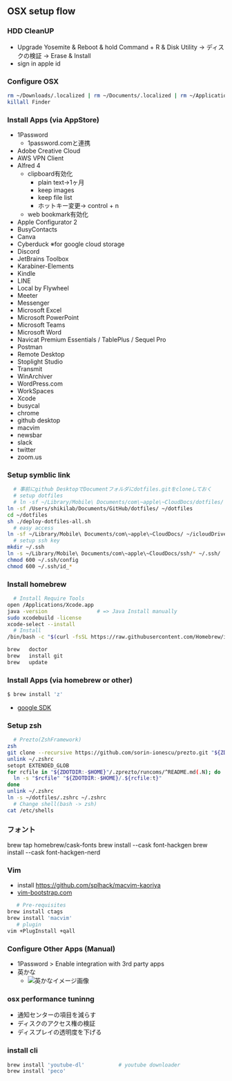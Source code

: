 
## OSX setup flow

### HDD CleanUP

- Upgrade Yosemite & Reboot & hold Command + R & Disk Utility -> ディスクの検証 -> Erase & Install
- sign in apple id

### Configure OSX

```bash
rm ~/Downloads/.localized | rm ~/Documents/.localized | rm ~/Applications/.localized | rm ~/Desktop/.localized | rm ~/Library/.localized | rm ~/Movies/.localized | rm ~/Pictures/.localized | rm ~/Music/.localized | rm ~/Public/.localized
killall Finder
```

### Install Apps (via AppStore)

- 1Password
  - 1password.comと連携
- Adobe Creative Cloud
- AWS VPN Client
- Alfred 4
  - clipboard有効化
    - plain text→1ヶ月
    - keep images
    - keep file list
    - ホットキー変更→ control + n
  - web bookmark有効化
- Apple Configurator 2
- BusyContacts
- Canva
- Cyberduck ※for google cloud storage
- Discord
- JetBrains Toolbox
- Karabiner-Elements
- Kindle
- LINE
- Local by Flywheel
- Meeter
- Messenger
- Microsoft Excel
- Microsoft PowerPoint
- Microsoft Teams
- Microsoft Word
- Navicat Premium Essentials / TablePlus / Sequel Pro
- Postman
- Remote Desktop
- Stoplight Studio
- Transmit
- WinArchiver
- WordPress.com
- WorkSpaces
- Xcode
- busycal
- chrome
- github desktop
- macvim
- newsbar
- slack
- twitter
- zoom.us


### Setup symblic link

```sh
  # 事前にgithub DesktopでDocumentフォルダにdotfiles.gitをcloneしておく
  # setup dotfiles
  # ln -sf ~/Library/Mobile\ Documents/com\~apple\~CloudDocs/dotfiles/ ~/dotfiles
ln -sf /Users/shikilab/Documents/GitHub/dotfiles/ ~/dotfiles
cd ~/dotfiles
sh ./deploy-dotfiles-all.sh
  # easy access
ln -sf ~/Library/Mobile\ Documents/com\~apple\~CloudDocs/ ~/icloudDrive
  # setup ssh key
mkdir ~/.ssh
ln -s ~/Library/Mobile\ Documents/com\~apple\~CloudDocs/ssh/* ~/.ssh/
chmod 600 ~/.ssh/config
chmod 600 ~/.ssh/id_*
```
### Install homebrew

```sh
  # Install Require Tools
open /Applications/Xcode.app
java -version                # => Java Install manually
sudo xcodebuild -license
xcode-select --install
  # Install
/bin/bash -c "$(curl -fsSL https://raw.githubusercontent.com/Homebrew/install/HEAD/install.sh)"

brew   doctor
brew   install git
brew   update
```

### Install Apps (via homebrew or other)

```sh
$ brew install 'z'
```

- [google SDK](https://cloud.google.com/sdk/downloads?hl=ja)

### Setup zsh

```bash
  # Prezto(ZshFramework)
zsh
git clone --recursive https://github.com/sorin-ionescu/prezto.git "${ZDOTDIR:-$HOME}/.zprezto"
unlink ~/.zshrc
setopt EXTENDED_GLOB
for rcfile in "${ZDOTDIR:-$HOME}"/.zprezto/runcoms/^README.md(.N); do
  ln -s "$rcfile" "${ZDOTDIR:-$HOME}/.${rcfile:t}"
done
unlink ~/.zshrc
ln -s ~/dotfiles/.zshrc ~/.zshrc
  # Change shell(bash -> zsh)
cat /etc/shells
```

### フォント
brew tap homebrew/cask-fonts
brew install --cask font-hackgen
brew install --cask font-hackgen-nerd

### Vim

- install https://github.com/splhack/macvim-kaoriya
- [vim-bootstrap.com](http://vim-bootstrap.com/)

```bash
   # Pre-requisites
brew install ctags
brew install 'macvim'
   # plugin
vim +PlugInstall +qall
```

### Configure Other Apps (Manual)

- 1Password > Enable integration with 3rd party apps
- 英かな
  - ![英かなイメージ画像](https://docs.google.com/drawings/d/e/2PACX-1vQsYdl_2dBPDAGda40og3Ovs-C2V9mzefiOdYUUe7jsuGy_rGQvMCqbIYmAc9MVkmULR4fNnkTeQTll/pub?w=657&h=691)


### osx performance tuninng
- 通知センターの項目を減らす
- ディスクのアクセス権の検証
- ディスプレイの透明度を下げる

### install cli

```bash
brew install 'youtube-dl'           # youtube downloader
brew install 'peco'
```
